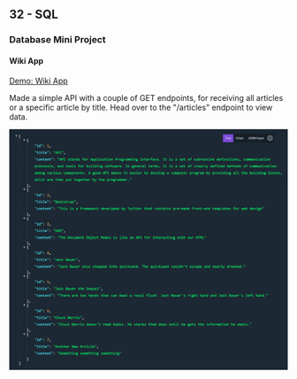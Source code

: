 ## 32 - SQL

### Database Mini Project

#### Wiki App

[Demo: Wiki App](https://replit.com/@gdbecker/WikiApp)

Made a simple API with a couple of GET endpoints, for receiving all articles or a specific article by title. Head over to the "/articles" endpoint to view data.

!["WikiApp"](./WikiApp.png)
